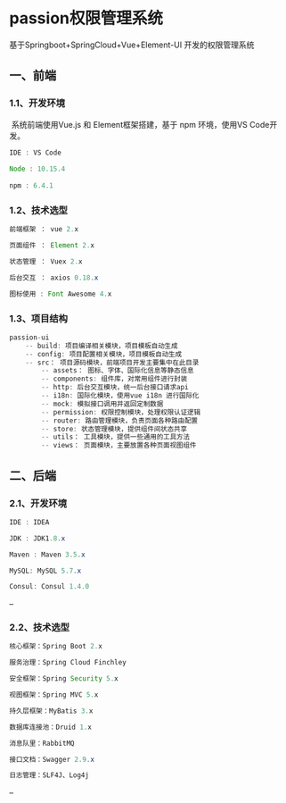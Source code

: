 # passion权限管理系统

基于Springboot+SpringCloud+Vue+Element-UI 开发的权限管理系统

## 一、前端

### 1.1、开发环境

​			系统前端使用Vue.js 和 Element框架搭建，基于 npm 环境，使用VS Code开发。

```java
IDE : VS Code 
    
Node : 10.15.4
    
npm : 6.4.1
```

### 1.2、技术选型

```java
前端框架 ： vue 2.x

页面组件 ： Element 2.x

状态管理 ： Vuex 2.x

后台交互 ： axios 0.18.x

图标使用 : Font Awesome 4.x
```

### 1.3、项目结构

```java
passion-ui
    -- build: 项目编译相关模块，项目模板自动生成
    -- config: 项目配置相关模块，项目模板自动生成
    -- src： 项目源码模块，前端项目开发主要集中在此目录
        -- assets： 图标、字体、国际化信息等静态信息
        -- components: 组件库，对常用组件进行封装
        -- http: 后台交互模块，统一后台接口请求api
        -- i18n: 国际化模块，使用vue i18n 进行国际化
        -- mock: 模拟接口调用并返回定制数据
        -- permission: 权限控制模块，处理权限认证逻辑
        -- router: 路由管理模块，负责页面各种路由配置
        -- store: 状态管理模块，提供组件间状态共享
        -- utils： 工具模块，提供一些通用的工具方法
		-- views： 页面模块，主要放置各种页面视图组件
```



## 二、后端

### 2.1、开发环境

```java 
IDE : IDEA

JDK : JDK1.8.x

Maven : Maven 3.5.x

MySQL: MySQL 5.7.x

Consul: Consul 1.4.0

…
```

### 2.2、技术选型

```java
核心框架：Spring Boot 2.x

服务治理：Spring Cloud Finchley

安全框架：Spring Security 5.x

视图框架：Spring MVC 5.x

持久层框架：MyBatis 3.x

数据库连接池：Druid 1.x

消息队里：RabbitMQ

接口文档：Swagger 2.9.x

日志管理：SLF4J、Log4j

…
```



